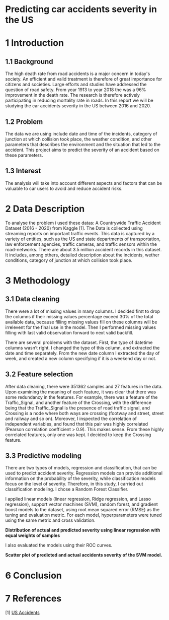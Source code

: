 # Predicting car accidents severity in the US

# 1 Introduction
## 1.1 Background

The high death rate from road accidents is a major concern in today's society. An efficient and valid treatment is therefore of great importance for citizens and societies. Large efforts and studies have addressed the question of road safety. From year 1913 to year 2018 the was a 96% improvement in the death rate. The research is therefore actively participating in reducing mortality rate in roads. In this report we will be studying the car accidents severity in the US between 2016 and 2020.

## 1.2 Problem

The data we are using include date and time of the incidents, category of junction at which collision took place, the weather condition, and other parameters that describes the environment and the situation that led to the accident. This project aims to predict the severity of an accident based on these parameters.

## 1.3 Interest

The analysis will take into account different aspects and factors that can be valuable to car users to avoid and reduce accident risks.

# 2 Data Description

To analyse the problem i used these datas: A Countrywide Traffic Accident Dataset (2016 - 2020) from Kaggle [1]. The Data is collected using streaming reports on important traffic events. This data is captured by a variety of entities, such as the US and state departments of transportation, law enforcement agencies, traffic cameras, and traffic sensors within the road-networks. There are about 3.5 million accident records in this dataset. It includes, among others, detailed description about the incidents, wether conditions, category of junction at which collision took place.


# 3 Methodology
## 3.1 Data cleaning

There were a lot of missing values in many columns. I decided first to drop the columns if their missing values percentage exceed 30% of the total available data, because filling missing values fill on these columns will be irrelevent for the final use in the model. Then I performed missing values filling with last valid observation forward to next valid backfill.

There are several problems with the dataset. First, the type of datetime columns wasn’t right. I changed the type of this column, and extracted the date and time separately. From the new date column I extracted the day of week, and created a new column specifying if it is a weekend day or not.

## 3.2 Feature selection

After data cleaning, there were 351362 samples and 27 features in the data. Upon examining the meaning of each feature, it was clear that there was some redundancy in the features. For example, there was a feature of the Traffic_Signal, and another feature of the Crossing, with the difference being that the Traffic_Signal is the presence of road traffic signal, and Crossing is a node where both ways are crossing (footway and street, street and railway and so on). Moreover, I inspected the correlation of independent variables, and found that this pair was highly correlated (Pearson correlation coefficient > 0.9). This makes sense. From these highly correlated features, only one was kept. I decided to keep the Crossing feature.

## 3.3 Predictive modeling

There are two types of models, regression and classification, that can be used to predict accident severity. Regression models can provide additional information on the probability of the severity, while classification models focus on the level of severity. Therefore, in this study, I carried out classification modeling.
I chose a Random Forest Classifier. 

I applied linear models (linear regression, Ridge regression, and Lasso regression), support vector machines (SVM), random forest, and gradient boost models to the dataset, using root mean squared error (RMSE) as the tuning and evaluation metric. For each model, hyperparameters were tuned using the same metric and cross validation. 

**Distribution of actual and predicted severity using linear regression with equal weights of samples**

I also evaluated the models using their ROC curves. 

**Scatter plot of predicted and actual accidents severity of the SVM model.**

# 6 Conclusion


# 7 References

[1] [US Accidents](https://www.kaggle.com/sobhanmoosavi/us-accidents/metadata)

